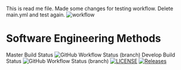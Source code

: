 This is read me file.
Made some changes for testing workflow.
Delete main.yml and test again.
![workflow](https://github.com/JustinAung46/sem/actions/workflows/main.yml/badge.svg)

# Software Engineering Methods
Master Build Status ![GitHub Workflow Status (branch)](https://img.shields.io/github/actions/workflow/status/JustinAung46/sem/main.yml?branch=master)
Develop Build Status ![GitHub Workflow Status (branch)](https://img.shields.io/github/actions/workflow/status/JustinAung46/sem/main.yml?branch=develop)
[![LICENSE](https://img.shields.io/github/license/JustinAung46/sem.svg?style=flat-square)](https://github.com/JustinAung46/sem/blob/master/LICENSE)
[![Releases](https://img.shields.io/github/release/JustinAung46/sem/all.svg?style=flat-square)](https://github.com/JustinAung46/sem/releases)
